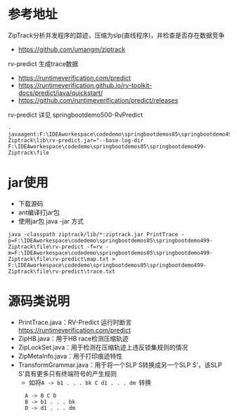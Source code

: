 # 参考地址
ZipTrack分析并发程序的踪迹，压缩为slp(直线程序)，并检查是否存在数据竞争
- https://github.com/umangm/ziptrack

rv-predict 生成trace数据
-  https://runtimeverification.com/predict
-  https://runtimeverification.github.io/rv-toolkit-docs/predict/java/quickstart/
-  https://github.com/runtimeverification/predict/releases

rv-predict 详见 springbootdemo500-RvPredict
```
-javaagent:F:\IDEAworkespace\codedemo\springbootdemos05\springbootdemo499-Ziptrack\lib\rv-predict.jar="--base-log-dir F:\IDEAworkespace\codedemo\springbootdemos05\springbootdemo499-Ziptrack\file
```

# jar使用
- 下载源码
- ant编译打jar包
- 使用jar包 java -jar 方式

```
java -classpath ziptrack/lib/*:ziptrack.jar PrintTrace -p=F:\IDEAworkespace\codedemo\springbootdemos05\springbootdemo499-Ziptrack\file\rv-predict -f=rv -m=F:\IDEAworkespace\codedemo\springbootdemos05\springbootdemo499-Ziptrack\file\rv-predict\map.txt > F:\IDEAworkespace\codedemo\springbootdemos05\springbootdemo499-Ziptrack\file\rv-predict\trace.txt 
```

# 源码类说明
- PrintTrace.java：RV-Predict 运行时断言 https://runtimeverification.com/predict
- ZipHB.java：用于HB race检测压缩轨迹
- ZipLockSet.java：用于检测在压缩轨迹上违反锁集规则的情况
- ZipMetaInfo.java：用于打印痕迹特性
- TransformGrammar.java：用于将一个SLP S转换成另一个SLP S'，该SLP S'具有更多只有终端符号的产生规则
    - 如将`A -> b1 . . . bk C d1 . . . dm `转换
    ```
      A -> B C D
      B -> b1 . . . bk
      D -> d1 . . . dm
    ```
